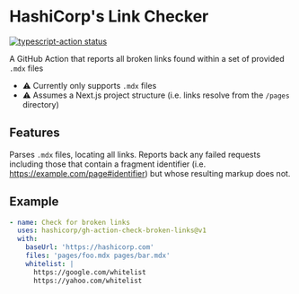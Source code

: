 # HashiCorp's Link Checker

<a href="https://github.com/hashicorp/gh-action-check-broken-links"><img alt="typescript-action status" src="https://github.com/hashicorp/gh-action-check-broken-links/workflows/build-test/badge.svg"></a>

A GitHub Action that reports all broken links found within a set of provided `.mdx` files

- :warning: Currently only supports `.mdx` files
- :warning: Assumes a Next.js project structure (i.e. links resolve from the `/pages` directory)

## Features

Parses `.mdx` files, locating all links. Reports back any failed requests including those that contain a fragment identifier (i.e. https://example.com/page#identifier) but whose resulting markup does not.

## Example

```yaml
- name: Check for broken links
  uses: hashicorp/gh-action-check-broken-links@v1
  with:
    baseUrl: 'https://hashicorp.com'
    files: 'pages/foo.mdx pages/bar.mdx'
    whitelist: |
      https://google.com/whitelist
      https://yahoo.com/whitelist
```
